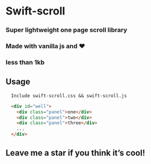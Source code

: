 # Swift-scroll

### Super lightweight one page scroll library
### Made with vanilla js and &hearts;
### less than 1kb

## Usage

```
  Include swift-scroll.css && swift-scroll.js
```


```html
  <div id="well">
    <div class="panel">one</div>
    <div class="panel">two</div>
    <div class="panel">three</div>
    ...
  </div>
```

## Leave me a star if you think it’s cool!
